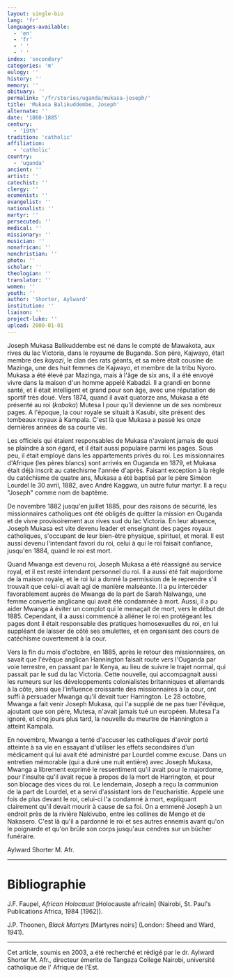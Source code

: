 ```yaml
---
layout: single-bio
lang: 'fr'
languages-available:
  - 'en'
  - 'fr'
  - ' '
  - ' '
index: 'secondary'
categories: 'm'
eulogy: ''
history: ''
memory: ''
obituary: ''
permalink: '/fr/stories/uganda/mukasa-joseph/'
title: 'Mukasa Balikuddembe, Joseph'
alternate: ''
date: '1860-1885'
century:
  - '19th'
tradition: 'catholic'
affiliation:
  - 'catholic'
country:
  - 'uganda'
ancient: ''
artist: ''
catechist: ''
clergy: ''
ecumenist: ''
evangelist: ''
nationalist: ''
martyr: ''
persecuted: ''
medical: ''
missionary: ''
musician: ''
nonafrican: ''
nonchristian: ''
photo: ''
scholar: ''
theologian: ''
translator: ''
women: ''
youth: ''
author: 'Shorter, Aylward'
institution: ''
liaison: ''
project-luke: ''
upload: 2000-01-01
---
```



Joseph Mukasa Balikuddembe est né dans le compté de Mawakota, aux rives du lac Victoria, dans le royaume de Buganda. Son père, Kajwayo, était membre des *kayozi*, le clan des rats géants, et sa mère était cousine de Mazinga, une des huit femmes de Kajwayo, et membre de la tribu Nyoro. Mukasa a été élevé par Mazinga, mais à l'âge de six ans, il a été envoyé vivre dans la maison d'un homme appelé Kabadzi. Il a grandi en bonne santé, et il était intelligent et grand pour son âge, avec une réputation de sportif très doué. Vers 1874, quand il avait quatorze ans, Mukasa a été présenté au roi (*kabaka*) Mutesa I pour qu'il devienne un de ses nombreux pages. A l'époque, la cour royale se situait à Kasubi, site présent des tombeaux royaux à Kampala. C'est là que Mukasa a passé les onze dernières années de sa courte vie.

Les officiels qui étaient responsables de Mukasa n'avaient jamais de quoi se plaindre à son égard, et il était aussi populaire parmi les pages. Sous peu, il était employé dans les appartements privés du roi. Les missionnaires d'Afrique (les pères blancs) sont arrivés en Ouganda en 1879, et Mukasa était déjà inscrit au catéchisme l'année d'après. Faisant exception à la règle du catéchisme de quatre ans, Mukasa a été baptisé par le père Siméon Lourdel le 30 avril, 1882, avec André Kaggwa, un autre futur martyr. Il a reçu "Joseph" comme nom de baptême.

De novembre 1882 jusqu'en juillet 1885, pour des raisons de sécurité, les missionnaires catholiques ont été obligés de quitter la mission en Ouganda et de vivre provisoirement aux rives sud du lac Victoria. En leur absence, Joseph Mukasa est vite devenu leader et enseignant des pages royaux catholiques, s'occupant de leur bien-être physique, spirituel, et moral. Il est aussi devenu l'intendant favori du roi, celui à qui le roi faisait confiance, jusqu'en 1884, quand le roi est mort.

Quand Mwanga est devenu roi, Joseph Mukasa a été réassigné au service royal, et il est resté intendant personnel du roi. Il a aussi été fait majordome de la maison royale, et le roi lui a donné la permission de le reprendre s'il trouvait que celui-ci avait agi de manière malséante. Il a pu intercéder favorablement auprès de Mwanga de la part de Sarah Nalwanga, une femme convertie anglicane qui avait été condamnée à mort. Aussi, il a pu aider Mwanga à éviter un complot qui le menaçait de mort, vers le début de 1885. Cependant, il a aussi commencé à aliéner le roi en protégeant les pages dont il était responsable des pratiques homosexuelles du roi, en lui suppléant de laisser de côté ses amulettes, et en organisant des cours de catéchisme ouvertement à la cour.

Vers la fin du mois d'octobre, en 1885, après le retour des missionnaires, on savait que  l'évêque anglican Hannington faisait route vers l'Ouganda par voie terrestre, en passant par le Kenya, au lieu de suivre le trajet normal, qui passait par le sud du lac Victoria. Cette nouvelle, qui accompagnait aussi les rumeurs sur les développements colonialistes britanniques et allemands à la côte, ainsi que l'influence croissante des missionnaires à la cour, ont suffi à persuader Mwanga qu'il devait tuer Harrington. Le 28 octobre, Mwanga a fait venir Joseph Mukasa, qui l'a supplié de ne pas tuer l'évêque, ajoutant que son père, Mutesa, n'avait jamais tué un européen. Mutesa l'a ignoré, et cinq jours plus tard, la nouvelle du meurtre de Hannington a atteint Kampala.

En novembre, Mwanga a tenté d'accuser les catholiques d'avoir porté atteinte à sa vie en essayant d'utiliser les effets secondaires d'un médicament qui lui avait été administré par Lourdel comme excuse. Dans un entretien mémorable (qui a duré une nuit entière) avec Joseph Mukasa, Mwanga a librement exprimé le ressentiment qu'il avait pour le majordome, pour l'insulte qu'il avait reçue à propos de la mort de Harrington, et pour son blocage des vices du roi. Le lendemain, Joseph a reçu la communion de la part de Lourdel, et a servi d'assistant lors de l'eucharistie. Appelé une fois de plus devant le roi, celui-ci l'a condamné à mort, expliquant clairement qu'il devait mourir à cause de sa foi. On a emmené Joseph à un endroit près de la rivière Nakivubo, entre les collines de Mengo et de Nakasero. C'est là qu'il a pardonné le roi et ses autres ennemis avant qu'on le poignarde et qu'on brûle son corps jusqu'aux cendres sur un bûcher funéraire.

Aylward Shorter M. Afr.

---

# Bibliographie

J.F. Faupel, *African Holocaust* [Holocauste africain] (Nairobi, St. Paul's Publications Africa, 1984 [1962]).

J.P. Thoonen, *Black Martyrs* [Martyres noirs] (London: Sheed and Ward, 1941).

---

Cet article, soumis en 2003, a été recherché et rédigé par le dr. Aylward Shorter M. Afr., directeur émerite de Tangaza College Nairobi, université catholique de l' Afrique de l'Est.